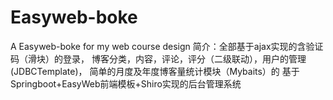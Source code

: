 # Easyweb-boke
A Easyweb-boke for my web course design
简介：全部基于ajax实现的含验证码（滑块）的登录，
博客分类，内容，评论，评分（二级联动），用户的管理(JDBCTemplate)，
简单的月度及年度博客量统计模块（Mybaits）的
基于Springboot+EasyWeb前端模板+Shiro实现的后台管理系统
